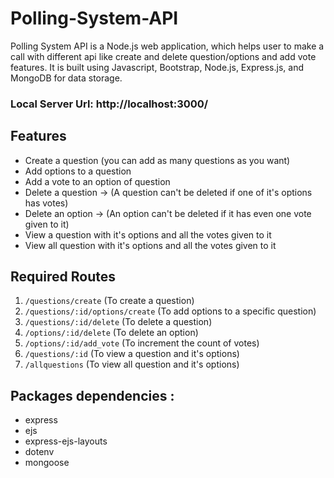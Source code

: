 # Polling-System-API
Polling System API is a Node.js web application, which helps user to make a call with different api like create and delete question/options and add vote features.
It is built using Javascript, Bootstrap, Node.js, Express.js, and MongoDB for data storage.
### Local Server Url: http://localhost:3000/

## Features
  - Create a question (you can add as many questions as you want)
  - Add options to a question
  - Add a vote to an option of question
  - Delete a question → (A question can't be deleted if one of it's options has votes)
  - Delete an option → (An option can't be deleted if it has even one vote given to it)
  - View a question with it's options and all the votes given to it
  - View all question with it's options and all the votes given to it

## Required Routes
1. `/questions/create` (To create a question)
2. `/questions/:id/options/create` (To add options to a specific question)
3. `/questions/:id/delete` (To delete a question)
4. `/options/:id/delete` (To delete an option)
5. `/options/:id/add_vote` (To increment the count of votes)
6. `/questions/:id` (To view a question and it's options)
7. `/allquestions` (To view all question and it's options)

## Packages dependencies :
  - express
  - ejs
  - express-ejs-layouts
  - dotenv
  - mongoose

